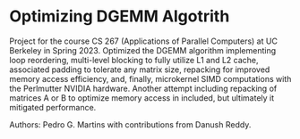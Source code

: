 # Optimizing DGEMM Algotrith

Project for the course CS 267 (Applications of Parallel Computers) at UC Berkeley in Spring 2023. Optimized the DGEMM algorithm implementing loop reordering, multi-level blocking to fully utilize L1 and L2 cache, associated padding to tolerate any matrix size, repacking for improved memory access efficiency, and, finally,  microkernel SIMD computations with the Perlmutter NVIDIA hardware. Another attempt including repacking of matrices A or B to optimize memory access in included, but ultimately it mitigated performance. 

Authors: Pedro G. Martins with contributions from Danush Reddy.  
